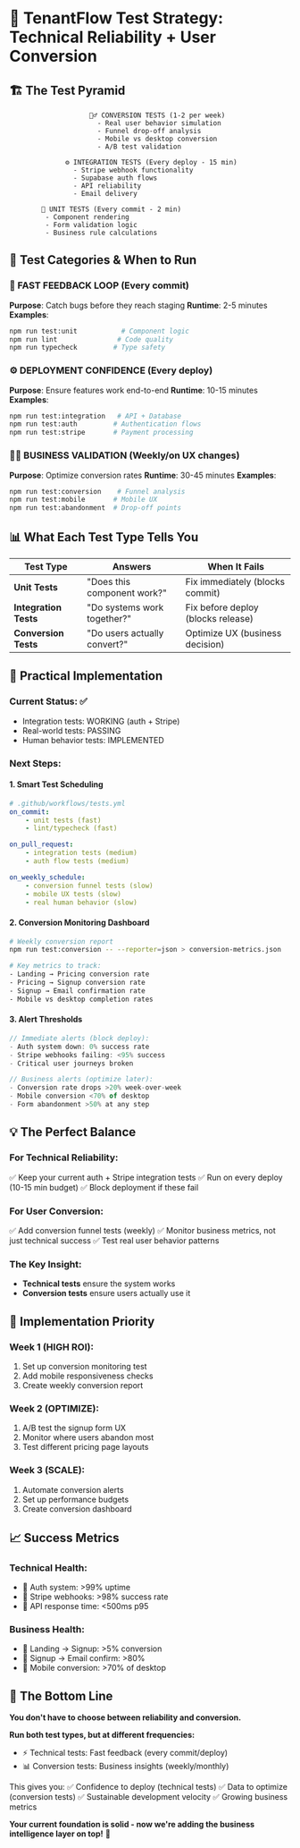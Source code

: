 # 🎯 TenantFlow Test Strategy: Technical Reliability + User Conversion

## 🏗️ The Test Pyramid

```
                    🧍‍♂️ CONVERSION TESTS (1-2 per week)
                      - Real user behavior simulation
                      - Funnel drop-off analysis
                      - Mobile vs desktop conversion
                      - A/B test validation

              ⚙️ INTEGRATION TESTS (Every deploy - 15 min)
                - Stripe webhook functionality
                - Supabase auth flows
                - API reliability
                - Email delivery

        🔧 UNIT TESTS (Every commit - 2 min)
         - Component rendering
         - Form validation logic
         - Business rule calculations
```

## 🎯 Test Categories & When to Run

### **🔧 FAST FEEDBACK LOOP (Every commit)**

**Purpose**: Catch bugs before they reach staging
**Runtime**: 2-5 minutes
**Examples**:

```bash
npm run test:unit           # Component logic
npm run lint               # Code quality
npm run typecheck         # Type safety
```

### **⚙️ DEPLOYMENT CONFIDENCE (Every deploy)**

**Purpose**: Ensure features work end-to-end
**Runtime**: 10-15 minutes  
**Examples**:

```bash
npm run test:integration   # API + Database
npm run test:auth         # Authentication flows
npm run test:stripe       # Payment processing
```

### **🧍‍♂️ BUSINESS VALIDATION (Weekly/on UX changes)**

**Purpose**: Optimize conversion rates
**Runtime**: 30-45 minutes
**Examples**:

```bash
npm run test:conversion    # Funnel analysis
npm run test:mobile       # Mobile UX
npm run test:abandonment  # Drop-off points
```

## 📊 What Each Test Type Tells You

| **Test Type**         | **Answers**                  | **When It Fails**                  |
| --------------------- | ---------------------------- | ---------------------------------- |
| **Unit Tests**        | "Does this component work?"  | Fix immediately (blocks commit)    |
| **Integration Tests** | "Do systems work together?"  | Fix before deploy (blocks release) |
| **Conversion Tests**  | "Do users actually convert?" | Optimize UX (business decision)    |

## 🎯 Practical Implementation

### **Current Status**: ✅

- Integration tests: WORKING (auth + Stripe)
- Real-world tests: PASSING
- Human behavior tests: IMPLEMENTED

### **Next Steps**:

#### 1. **Smart Test Scheduling**

```yaml
# .github/workflows/tests.yml
on_commit:
    - unit tests (fast)
    - lint/typecheck (fast)

on_pull_request:
    - integration tests (medium)
    - auth flow tests (medium)

on_weekly_schedule:
    - conversion funnel tests (slow)
    - mobile UX tests (slow)
    - real human behavior (slow)
```

#### 2. **Conversion Monitoring Dashboard**

```bash
# Weekly conversion report
npm run test:conversion -- --reporter=json > conversion-metrics.json

# Key metrics to track:
- Landing → Pricing conversion rate
- Pricing → Signup conversion rate
- Signup → Email confirmation rate
- Mobile vs desktop completion rates
```

#### 3. **Alert Thresholds**

```javascript
// Immediate alerts (block deploy):
- Auth system down: 0% success rate
- Stripe webhooks failing: <95% success
- Critical user journeys broken

// Business alerts (optimize later):
- Conversion rate drops >20% week-over-week
- Mobile conversion <70% of desktop
- Form abandonment >50% at any step
```

## 💡 The Perfect Balance

### **For Technical Reliability**:

✅ Keep your current auth + Stripe integration tests
✅ Run on every deploy (10-15 min budget)
✅ Block deployment if these fail

### **For User Conversion**:

✅ Add conversion funnel tests (weekly)
✅ Monitor business metrics, not just technical success
✅ Test real user behavior patterns

### **The Key Insight**:

- **Technical tests** ensure the system works
- **Conversion tests** ensure users actually use it

## 🚀 Implementation Priority

### **Week 1** (HIGH ROI):

1. Set up conversion monitoring test
2. Add mobile responsiveness checks
3. Create weekly conversion report

### **Week 2** (OPTIMIZE):

1. A/B test the signup form UX
2. Monitor where users abandon most
3. Test different pricing page layouts

### **Week 3** (SCALE):

1. Automate conversion alerts
2. Set up performance budgets
3. Create conversion dashboard

## 📈 Success Metrics

### **Technical Health**:

- 🎯 Auth system: >99% uptime
- 🎯 Stripe webhooks: >98% success rate
- 🎯 API response time: <500ms p95

### **Business Health**:

- 🎯 Landing → Signup: >5% conversion
- 🎯 Signup → Email confirm: >80%
- 🎯 Mobile conversion: >70% of desktop

## 🎯 The Bottom Line

**You don't have to choose between reliability and conversion.**

**Run both test types, but at different frequencies:**

- ⚡ Technical tests: Fast feedback (every commit/deploy)
- 📊 Conversion tests: Business insights (weekly/monthly)

This gives you:
✅ Confidence to deploy (technical tests)
✅ Data to optimize (conversion tests)
✅ Sustainable development velocity
✅ Growing business metrics

**Your current foundation is solid - now we're adding the business intelligence layer on top!** 🚀
